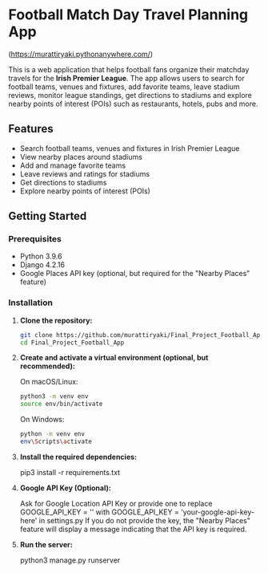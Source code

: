 # Football Match Day Travel Planning App
(https://murattiryaki.pythonanywhere.com/)

This is a web application that helps football fans organize their matchday travels for the **Irish Premier League**. The app allows users to search for football teams, venues and fixtures, add favorite teams, leave stadium reviews, monitor league standings, get directions to stadiums and explore nearby points of interest (POIs) such as restaurants, hotels, pubs and more.

## Features
- Search football teams, venues and fixtures in Irish Premier League
- View nearby places around stadiums
- Add and manage favorite teams
- Leave reviews and ratings for stadiums
- Get directions to stadiums
- Explore nearby points of interest (POIs)

## Getting Started

### Prerequisites

- Python 3.9.6
- Django 4.2.16
- Google Places API key (optional, but required for the "Nearby Places" feature)

### Installation

1. **Clone the repository:**

   ```bash
   git clone https://github.com/murattiryaki/Final_Project_Football_App.git
   cd Final_Project_Football_App

2. **Create and activate a virtual environment (optional, but recommended):**

   On macOS/Linux:
   ```bash
   python3 -m venv env
   source env/bin/activate
   ```

   On Windows:
   ```bash
   python -m venv env
   env\Scripts\activate
   ```


4. **Install the required dependencies:**
   
   pip3 install -r requirements.txt

5. **Google API Key (Optional):**

   Ask for Google Location API Key or provide one to replace GOOGLE_API_KEY = '' with GOOGLE_API_KEY = 'your-google-api-key-here' in settings.py
   If you do not provide the key, the "Nearby Places" feature will display a message indicating that the API key is required.

7. **Run the server:**
   
   python3 manage.py runserver


